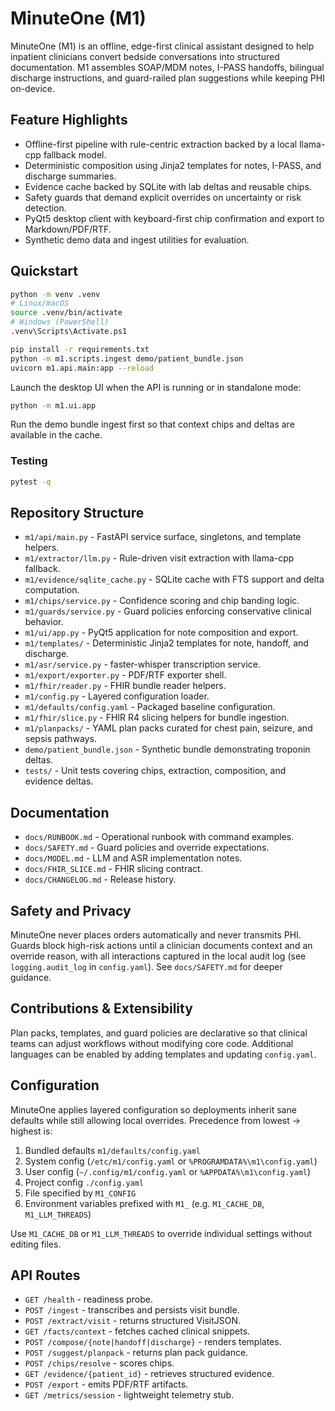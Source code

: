 # MinuteOne (M1)

MinuteOne (M1) is an offline, edge-first clinical assistant designed to help inpatient clinicians convert bedside conversations into structured documentation. M1 assembles SOAP/MDM notes, I-PASS handoffs, bilingual discharge instructions, and guard-railed plan suggestions while keeping PHI on-device.

## Feature Highlights
- Offline-first pipeline with rule-centric extraction backed by a local llama-cpp fallback model.
- Deterministic composition using Jinja2 templates for notes, I-PASS, and discharge summaries.
- Evidence cache backed by SQLite with lab deltas and reusable chips.
- Safety guards that demand explicit overrides on uncertainty or risk detection.
- PyQt5 desktop client with keyboard-first chip confirmation and export to Markdown/PDF/RTF.
- Synthetic demo data and ingest utilities for evaluation.

## Quickstart

```bash
python -m venv .venv
# Linux/macOS
source .venv/bin/activate
# Windows (PowerShell)
.venv\Scripts\Activate.ps1

pip install -r requirements.txt
python -m m1.scripts.ingest demo/patient_bundle.json
uvicorn m1.api.main:app --reload
```

Launch the desktop UI when the API is running or in standalone mode:

```bash
python -m m1.ui.app
```

Run the demo bundle ingest first so that context chips and deltas are available in the cache.

### Testing

```bash
pytest -q
```

## Repository Structure
- `m1/api/main.py` - FastAPI service surface, singletons, and template helpers.
- `m1/extractor/llm.py` - Rule-driven visit extraction with llama-cpp fallback.
- `m1/evidence/sqlite_cache.py` - SQLite cache with FTS support and delta computation.
- `m1/chips/service.py` - Confidence scoring and chip banding logic.
- `m1/guards/service.py` - Guard policies enforcing conservative clinical behavior.
- `m1/ui/app.py` - PyQt5 application for note composition and export.
- `m1/templates/` - Deterministic Jinja2 templates for note, handoff, and discharge.
- `m1/asr/service.py` - faster-whisper transcription service.
- `m1/export/exporter.py` - PDF/RTF exporter shell.
- `m1/fhir/reader.py` - FHIR bundle reader helpers.
- `m1/config.py` - Layered configuration loader.
- `m1/defaults/config.yaml` - Packaged baseline configuration.
- `m1/fhir/slice.py` - FHIR R4 slicing helpers for bundle ingestion.
- `m1/planpacks/` - YAML plan packs curated for chest pain, seizure, and sepsis pathways.
- `demo/patient_bundle.json` - Synthetic bundle demonstrating troponin deltas.
- `tests/` - Unit tests covering chips, extraction, composition, and evidence deltas.

## Documentation
- `docs/RUNBOOK.md` - Operational runbook with command examples.
- `docs/SAFETY.md` - Guard policies and override expectations.
- `docs/MODEL.md` - LLM and ASR implementation notes.
- `docs/FHIR_SLICE.md` - FHIR slicing contract.
- `docs/CHANGELOG.md` - Release history.

## Safety and Privacy
MinuteOne never places orders automatically and never transmits PHI. Guards block high-risk actions until a clinician documents context and an override reason, with all interactions captured in the local audit log (see `logging.audit_log` in `config.yaml`). See `docs/SAFETY.md` for deeper guidance.

## Contributions & Extensibility
Plan packs, templates, and guard policies are declarative so that clinical teams can adjust workflows without modifying core code. Additional languages can be enabled by adding templates and updating `config.yaml`.
## Configuration

MinuteOne applies layered configuration so deployments inherit sane defaults while still allowing local overrides. Precedence from lowest -> highest is:

1. Bundled defaults `m1/defaults/config.yaml`
2. System config (`/etc/m1/config.yaml` or `%PROGRAMDATA%\m1\config.yaml`)
3. User config (`~/.config/m1/config.yaml` or `%APPDATA%\m1\config.yaml`)
4. Project config `./config.yaml`
5. File specified by `M1_CONFIG`
6. Environment variables prefixed with `M1_` (e.g. `M1_CACHE_DB`, `M1_LLM_THREADS`)

Use `M1_CACHE_DB` or `M1_LLM_THREADS` to override individual settings without editing files.
## API Routes
- `GET /health` - readiness probe.
- `POST /ingest` - transcribes and persists visit bundle.
- `POST /extract/visit` - returns structured VisitJSON.
- `GET /facts/context` - fetches cached clinical snippets.
- `POST /compose/{note|handoff|discharge}` - renders templates.
- `POST /suggest/planpack` - returns plan pack guidance.
- `POST /chips/resolve` - scores chips.
- `GET /evidence/{patient_id}` - retrieves structured evidence.
- `POST /export` - emits PDF/RTF artifacts.
- `GET /metrics/session` - lightweight telemetry stub.
